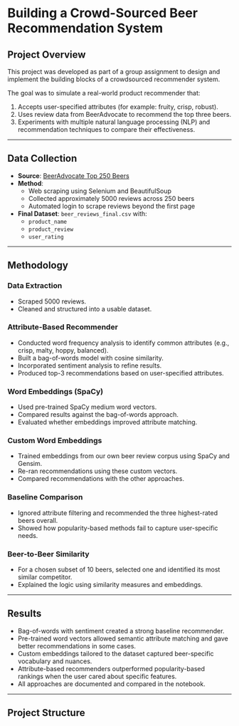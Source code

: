 # Building a Crowd-Sourced Beer Recommendation System

## Project Overview
This project was developed as part of a group assignment to design and implement the building blocks of a crowdsourced recommender system.  

The goal was to simulate a real-world product recommender that:
1. Accepts user-specified attributes (for example: fruity, crisp, robust).  
2. Uses review data from BeerAdvocate to recommend the top three beers.  
3. Experiments with multiple natural language processing (NLP) and recommendation techniques to compare their effectiveness.  

---

## Data Collection
- **Source**: [BeerAdvocate Top 250 Beers](https://www.beeradvocate.com/beer/top-rated/)  
- **Method**:  
  - Web scraping using Selenium and BeautifulSoup  
  - Collected approximately 5000 reviews across 250 beers  
  - Automated login to scrape reviews beyond the first page  
- **Final Dataset**: `beer_reviews_final.csv` with:
  - `product_name`  
  - `product_review`  
  - `user_rating`  

---

## Methodology

### Data Extraction
- Scraped 5000 reviews.  
- Cleaned and structured into a usable dataset. 

### Attribute-Based Recommender
- Conducted word frequency analysis to identify common attributes (e.g., crisp, malty, hoppy, balanced).  
- Built a bag-of-words model with cosine similarity.  
- Incorporated sentiment analysis to refine results.  
- Produced top-3 recommendations based on user-specified attributes.  

### Word Embeddings (SpaCy)
- Used pre-trained SpaCy medium word vectors.  
- Compared results against the bag-of-words approach.  
- Evaluated whether embeddings improved attribute matching.  

### Custom Word Embeddings
- Trained embeddings from our own beer review corpus using SpaCy and Gensim.  
- Re-ran recommendations using these custom vectors.  
- Compared recommendations with the other approaches.  

### Baseline Comparison
- Ignored attribute filtering and recommended the three highest-rated beers overall.  
- Showed how popularity-based methods fail to capture user-specific needs.  

### Beer-to-Beer Similarity
- For a chosen subset of 10 beers, selected one and identified its most similar competitor.  
- Explained the logic using similarity measures and embeddings.  

---

## Results
- Bag-of-words with sentiment created a strong baseline recommender.  
- Pre-trained word vectors allowed semantic attribute matching and gave better recommendations in some cases.  
- Custom embeddings tailored to the dataset captured beer-specific vocabulary and nuances.  
- Attribute-based recommenders outperformed popularity-based rankings when the user cared about specific features.  
- All approaches are documented and compared in the notebook.  

---

## Project Structure
